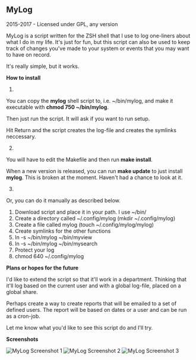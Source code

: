 ## MyLog

2015-2017 - Licensed under GPL, any version

MyLog is a script written for the ZSH shell that I use to log one-liners about what I do in my life.
It's just for fun, but this script can also be used to keep track of changes you've made to your system or events that you may want to have on record.

It's really simple, but it works.

**How to install**

1.
You can copy the **mylog** shell script to, i.e. ~/bin/mylog, and make it executable with **chmod 750 ~/bin/mylog**.

Then just run the script. It will ask if you want to run setup.

Hit Return and the script creates the log-file and creates the symlinks neccessary.

2.
You will have to edit the Makefile and then run **make install**.

When a new version is released, you can run **make update** to just install **mylog**. This is broken at the moment. Haven't had a chance to look at it.

3.
Or, you can do it manually as described below.

1. Download script and place it in your path. I use ~/bin/
2. Create a directory called ~/.config/mylog (mkdir ~/.config/mylog)
3. Create a file called mylog (touch ~/.config/mylog/mylog)
4. Create symlinks for the other functions
  1. ln -s ~/bin/mylog ~/bin/myview
  2. ln -s ~/bin/mylog ~/bin/mysearch
5. Protect your log
  1. chmod 640 ~/.config/mylog


**Plans or hopes for the future**

I'd like to extend the script so that it'll work in a department.
Thinking that it'll log based on the current user and with a global log-file,
placed on a global share.

Perhaps create a way to create reports that will be emailed to a set of defined users.
The report will be based on dates or a user and can be run as a cron-job.

Let me know what you'd like to see this script do and I'll try.

**Screenshots**

![MyLog Screenshot 1](https://dl.dropboxusercontent.com/u/15356427/mylog1.png)
![MyLog Screenshot 2](https://dl.dropboxusercontent.com/u/15356427/mylog2.png)
![MyLog Screenshot 3](https://dl.dropboxusercontent.com/u/15356427/mylog3.png)
